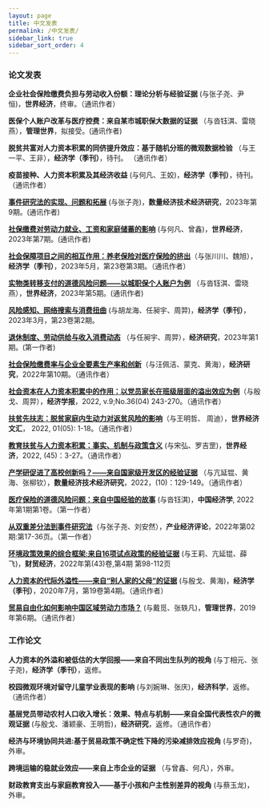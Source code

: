 ```yaml
---
layout: page
title: 中文发表
permalink: /中文发表/
sidebar_link: true
sidebar_sort_order: 4
---
```


### 论文发表

**企业社会保险缴费负担与劳动收入份额：理论分析与经验证据** (与张子尧、尹恒)，**世界经济**，终审。（通讯作者）

**医保个人账户改革与医疗控费：来自某市城职保大数据的证据** （与沓钰淇、雷晓燕），**管理世界**，拟接受。(通讯作者)

**脱贫共富对人力资本积累的同侪提升效应：基于随机分班的微观数据检验** （与王一平、王非），**经济学（季刊）**，待刊。 （通讯作者）

**疫苗接种、人力资本积累及其经济收益** (与何凡、王姣)，**经济学（季刊）**，待刊。 （通讯作者）

[**事件研究法的实现、问题和拓展**](https://doi.org/10.13653/j.cnki.jqte.20230725.003.) (与张子尧)，**数量经济技术经济研究**，2023年第9期。(通讯作者)

[**社保缴费对劳动力就业、工资和家庭储蓄的影响**](https://doi.org/10.19985/j.cnki.cassjwe.2023.07.006) (与何凡、曾鑫)，**世界经济**，2023年第7期。(通讯作者)

[**社会保障项目之间的相互作用：养老保险对医疗保险的挤出**](https://www.nsd.pku.edu.cn/cbw/jjxjk/qkml/530301.htm)（与张川川、魏旭），**经济学（季刊）**，2023年5月，第23卷第3期。（通讯作者）

[**实物类转移支付的道德风险问题——以城职保个人账户为例**](https://manu30.magtech.com.cn/sjjj/CN/abstract/abstract899.shtml) （与沓钰淇、雷晓燕），**世界经济**，2023年第5期。(通讯作者)

[**风险感知、网络搜索与消费扭曲**](https://www.nsd.pku.edu.cn/cbw/jjxjk/qkml/529144.htm) (与胡龙海、任昶宇、周羿)，**经济学（季刊）**，2023年3月，第23卷第2期。

[**退休制度、劳动供给与收入消费动态**](http://www.erj.cn/cn/mlInfo.aspx?m=20230222141814467743&n=20230222141900483746&tip=0) （与任昶宇、周羿），**经济研究**，2023年第1期。(第一作者)

[**社会保险缴费率与企业全要素生产率和创新**](http://www.erj.cn/cn/mlInfo.aspx?m=20220309094605133049&n=20221121150525017677&tip=0)（与汪佩洁、蒙克、黄海），**经济研究**，2022年第10期。（通讯作者）

[**社会资本在人力资本积累中的作用：以党员家长在班级层面的溢出效应为例**](http://www.cje.sem.tsinghua.edu.cn/WKG/WebPublication/paperDigest.aspx?paperID=e5ac34e7-710f-4ad4-b77b-b76bdacf7bb4)（与殷戈、周羿），**经济学报**，2022, v.9;No.36(04) 243-270。（通讯作者）

[**扶贫先扶志：脱贫家庭内生动力对返贫风险的影响**](http://sjjjwh.magtech.com.cn/CN/Y2022/V01/I05/1)（与王明哲、 周迪），**世界经济文汇**， 2022, 01(05): 1-18。（通讯作者）

[**教育扶贫与人力资本积累：事实、机制与政策含义**](https://manu30.magtech.com.cn/sjjj/CN/abstract/abstract829.shtml) (与宋弘、罗吉罡)，**世界经济**，2022, (45)：3-27。（通讯作者）

[**产学研促进了高校创新吗？——来自国家级开发区的经验证据**](http://www.jqte.net/sljjjsjjyj/ch/reader/view_abstract.aspx?file_no=20221007&flag=1) （与亢延锟、黄海、张柳钦），**数量经济技术经济研究**，2022，(10)：129-149。（通讯作者）

[**医疗保险的道德风险问题：来自中国经验的故事**](http://www.jcejournal.com.cn/CN/abstract/abstract5.shtml) (与沓钰淇)，**中国经济学**, 2022年第1期第1卷。（第一作者）

[**从双重差分法到事件研究法**](https://kns.cnki.net/kcms/detail/detail.aspx?FileName=XDCH20211224001&DbName=CAPJ2022)（与张子尧、刘安然），**产业经济评论**，2022年第02期:第17-36页。（第一作者）

[**环境政策效果的综合框架:来自16项试点政策的经验证据**](http://cmjj.ajcass.org/Magazine/Show?ID=824) (与王莉、亢延锟、薛飞)，**财贸经济**，2022年第(43)卷,第4期 第98-112页

[**人力资本的代际外溢性——来自“别人家的父母”的证据**](http://www.oaj.pku.edu.cn/jjx/CN/10.13821/j.cnki.ceq.2020.03.16#1) (与殷戈、黄海)，**经济学（季刊）**，2020年7月，第19卷第4期。（通讯作者）

[**贸易自由化如何影响中国区域劳动力市场？**](http://www.mwm.net.cn/fileCache/pdf/M/%e8%b4%b8%e6%98%93%e8%87%aa%e7%94%b1%e5%8c%96%e5%a6%82%e4%bd%95%e5%bd%b1%e5%93%8d%e4%b8%ad%e5%9b%bd%e5%8c%ba%e5%9f%9f%e5%8a%b3%e5%8a%a8%e5%8a%9b%e5%b8%82%e5%9c%ba_%e6%88%b4%e8%a7%85.pdf) (与戴觅、张轶凡)，**管理世界**，2019年第6期。（通讯作者）


### 工作论文

**人力资本的外溢和被低估的大学回报——来自不同出生队列的视角** (与丁相元、张子尧)，**经济学（季刊）**，返修。

**校园微观环境对留守儿童学业表现的影响** (与刘婉琳、张庆)，**经济科学**，返修。 （通讯作者）

**基层党员带动农村人口收入增长：效果、特点与机制——来自全国代表性农户的微观证据** (与殷戈、潘颖豪、王明哲)，**经济研究**，返修。（通讯作者）

**经济与环境协同共进:基于贸易政策不确定性下降的污染减排效应视角** (与罗奇)，外审。

**跨境运输的稳就业效应——来自上市企业的证据** （与曾鑫、何凡），外审。

**财政教育支出与家庭教育投入——基于小孩和户主性别差异的视角** (与蔡玉龙)，外审。


